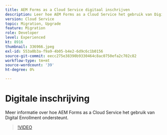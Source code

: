 ```yaml
---
title: AEM Forms as a Cloud Service digitaal inschrijven
description: Leer hoe AEM Forms as a Cloud Service het gebruik van Digital Enrollment ondersteunt.
version: Cloud Service
topic: Migration, Upgrade
feature: Migration
role: Developer
level: Experienced
kt: 8916
thumbnail: 336966.jpeg
exl-id: 553a0b3a-f9a9-4b05-b4e2-6d9c6c1b0156
source-git-commit: eecc275e38390b9330464c8ac0750efa2c702c82
workflow-type: tm+mt
source-wordcount: '39'
ht-degree: 0%

---
```


# Digitale inschrijving

Meer informatie over hoe AEM Forms as a Cloud Service het gebruik van Digital Enrollment ondersteunt.

>[!VIDEO](https://video.tv.adobe.com/v/336966?quality=12&learn=on)
